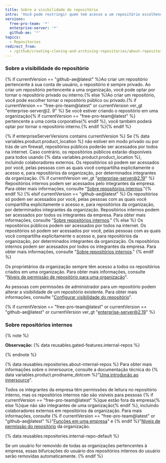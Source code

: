 ```yaml
---
title: Sobre a visibilidade do repositório
intro: 'Você pode restringir quem tem acesso a um repositório escolhendo a visibilidade de um repositório: {% if currentVersion == "free-pro-team@latest" or currentVersion ver_gt "enterprise-server@2. 9" %}público, interno ou privado{% elsif currentVersion == "github-ae@latest" %}privado ou interno{% else %} público ou privado{% endif %}.'
versions:
  free-pro-team: '*'
  enterprise-server: '*'
  github-ae: '*'
topics:
  - Repositories
redirect_from:
  - /github/creating-cloning-and-archiving-repositories/about-repository-visibility
---
```


### Sobre a visibilidade do repositório

{% if currentVersion == "github-ae@latest" %}Ao criar um repositório pertencente à sua conta de usuário, o repositório é sempre privado. Ao criar um repositório pertencente a uma organização, você pode optar por tornar o repositório privado ou interno.{% else %}Ao criar um repositório, você pode escolher tornar o repositório público ou privado.{% if currentVersion == "free-pro-team@latest" or currentVersion ver_gt "enterprise-server@2. 9" %} Se você estiver criando o repositório em uma organização{% if currentVersion == "free-pro-team@latest" %} pertencente a uma conta corporativa{% endif %}, você também poderá optar por tornar o repositório interno.{% endif %}{% endif %}

{% if enterpriseServerVersions contains currentVersion %}
Se {% data variables.product.product_location %} não estiver em modo privado ou por trás de um firewall, repositórios públicos poderão ser acessados por todos na internet. Caso contrário, os repositórios públicos estarão disponíveis para todos usando {% data variables.product.product_location %}, incluindo colaboradores externos. Os repositórios só podem ser acessados por você, pelas pessoas com as quais você compartilha explicitamente o acesso e, para repositórios da organização, por determinados integrantes da organização. {% if currentVersion ver_gt "enterprise-server@2.19" %} Repositórios internos podem ser acessados pelo integrantes da empresa. Para obter mais informações, consulte "[Sobre repositórios internos](#about-internal-repositories)."{% endif %}
{% elsif currentVersion == "github-ae@latest" %}
Os repositórios só podem ser acessados por você, pelas pessoas com as quais você compartilha explicitamente o acesso e, para repositórios da organização, por determinados integrantes da organização. Repositórios internos podem ser acessados por todos os integrantes da empresa. Para obter mais informações, consulte "[Sobre repositórios internos](#about-internal-repositories)."
{% else %}
Os repositórios públicos podem ser acessados por todos na internet. Os repositórios só podem ser acessados por você, pelas pessoas com as quais você compartilha explicitamente o acesso e, para repositórios da organização, por determinados integrantes da organização. Os repositórios internos podem ser acessados por todos os integrantes da empresa. Para obter mais informações, consulte "[Sobre repositórios internos](#about-internal-repositories)."
{% endif %}

Os proprietários da organização sempre têm acesso a todos os repositórios criados em uma organização. Para obter mais informações, consulte "[Níveis de permissão de repositório para uma organização](/organizations/managing-access-to-your-organizations-repositories/repository-permission-levels-for-an-organization)".

As pessoas com permissões de administrador para um repositório podem alterar a visibilidade de um repositório existente. Para obter mais informações, consulte "[Configurar visibilidade do repositório](/github/administering-a-repository/setting-repository-visibility)".

{% if currentVersion == "free-pro-team@latest" or currentVersion == "github-ae@latest" or currentVersion ver_gt "enterprise-server@2.19" %}
### Sobre repositórios internos

{% note %}

**Observação:** {% data reusables.gated-features.internal-repos %}

{% endnote %}

{% data reusables.repositories.about-internal-repos %} Para obter mais informações sobre o innersource, consulte a documentação técnica do {% data variables.product.prodname_dotcom %}"[Uma introdução ao innersource](https://resources.github.com/whitepapers/introduction-to-innersource/)".

Todos os integrantes da empresa têm permissões de leitura no repositório interno, mas os repositórios internos não são visíveis para pessoas {% if currentVersion == "free-pro-team@latest" %}que estão fora da empresa{% else %}que não são integrantes de uma organização{% endif %}, incluindo colaboradores externos em repositórios da organização. Para mais informações, consulte {% if currentVersion == "free-pro-team@latest" or "github-ae@latest" %}"[Funções em uma empresa](/github/setting-up-and-managing-your-enterprise/roles-in-an-enterprise#enterprise-members)" e {% endif %}"[Níveis de permissão do repositório](/articles/repository-permission-levels-for-an-organization) da organização.

{% data reusables.repositories.internal-repo-default %}

Se um usuário for removido de todas as organizações pertencentes à empresa, essas bifurcações do usuário dos repositórios internos do usuário serão removidas automaticamente.
{% endif %}
